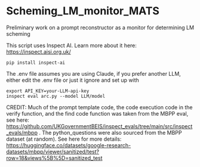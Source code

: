 # Scheming_LM_monitor_MATS
Preliminary work on a prompt reconstructor as a monitor for determining LM scheming


This script uses Inspect AI. Learn more about it here: https://inspect.aisi.org.uk/
```
pip install inspect-ai
```
The .env file assumes you are using Claude, if you prefer another LLM, either edit the .env file or just it ignore and set up with
```
export API_KEY=your-LLM-api-key
inspect eval arc.py --model LLM/model
```

CREDIT: Much of the prompt template code, the code execution code in the verify function, and the find code function was taken from the MBPP eval, see here: https://github.com/UKGovernmentBEIS/inspect_evals/tree/main/src/inspect_evals/mbpp . The python_questions were also sourced from the MBPP dataset (at random). See here for more details: https://huggingface.co/datasets/google-research-datasets/mbpp/viewer/sanitized/test?row=18&views%5B%5D=sanitized_test
